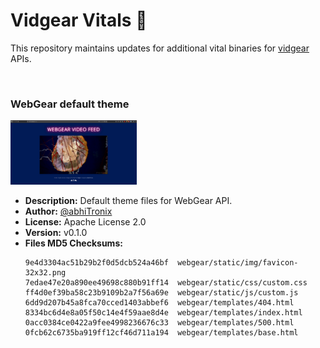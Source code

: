 # Vidgear Vitals :rotating_light:
This repository maintains updates for additional vital binaries for [vidgear](https://github.com/abhiTronix/vidgear) APIs.

&nbsp;

### WebGear default theme

<img src="assets/webgear.png" width="40%"/>

* **Description:** Default theme files for WebGear API.
* **Author:** [@abhiTronix](https://github.com/abhiTronix)
* **License:** Apache License 2.0
* **Version:** v0.1.0
* **Files MD5 Checksums:**
	```shell
	9e4d3304ac51b29b2f0d5dcb524a46bf  webgear/static/img/favicon-32x32.png
	7edae47e20a890ee49698c880b91ff14  webgear/static/css/custom.css
	ff4d0ef39ba58c23b9109b2a7f56a69e  webgear/static/js/custom.js
	6dd9d207b45a8fca70cced1403abbef6  webgear/templates/404.html
	8334bc6d4e8a05f50c14e4f59aae8d4e  webgear/templates/index.html
	0acc0384ce0422a9fee4998236676c33  webgear/templates/500.html
	0fcb62c6735ba919ff12cf46d711a194  webgear/templates/base.html
	```
